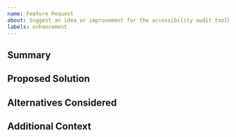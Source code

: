 ```yaml
---
name: Feature Request
about: Suggest an idea or improvement for the accessibility audit toolkit
labels: enhancement
---
```


## Summary

<!-- What problem are you trying to solve? -->

## Proposed Solution

<!-- Describe the solution you'd like. -->

## Alternatives Considered

<!-- List alternative solutions or features you've considered. -->

## Additional Context

<!-- Add any other context or illustrations here. -->
